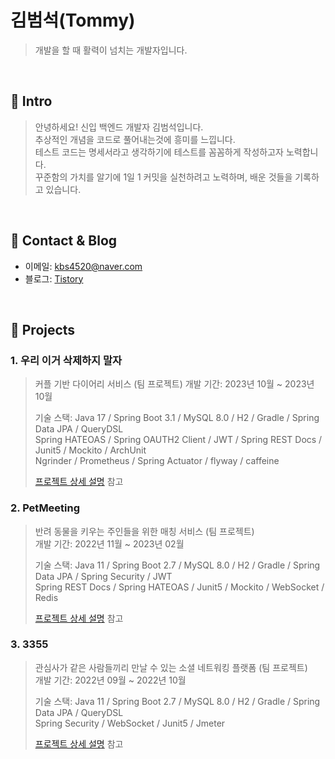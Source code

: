 # 김범석(Tommy)
> 개발을 할 때 활력이 넘치는 개발자입니다.

</br>

## :pushpin: Intro
> 안녕하세요! 신입 백엔드 개발자 김범석입니다.  
> 추상적인 개념을 코드로 풀어내는것에 흥미를 느낍니다.  
> 테스트 코드는 명세서라고 생각하기에 테스트를 꼼꼼하게 작성하고자 노력합니다.  
> 꾸준함의 가치를 알기에 1일 1 커밋을 실천하려고 노력하며, 배운 것들을 기록하고 있습니다.  


</br>

## :pushpin: Contact & Blog
- 이메일: kbs4520@naver.com
- 블로그: [Tistory](https://tommykim.tistory.com/)

</br>

## :pushpin: Projects

### 1. 우리 이거 삭제하지 말자
> 커플 기반 다이어리 서비스 (팀 프로젝트)
> 개발 기간: 2023년 10월 ~ 2023년 10월
>
> 기술 스택:
> Java 17 / Spring Boot 3.1 / MySQL 8.0 / H2 / Gradle / Spring Data JPA / QueryDSL  
> Spring HATEOAS / Spring OAUTH2 Client / JWT / Spring REST Docs / Junit5 / Mockito / ArchUnit   
> Ngrinder / Prometheus / Spring Actuator / flyway / caffeine
>
> [프로젝트 상세 설명](https://github.com/BeomSeogKim/portfolio/blob/main/projects/%EC%9A%B0%EB%A6%AC%EC%9D%B4%EA%B1%B0%EC%82%AD%EC%A0%9C%ED%95%98%EC%A7%80%EB%A7%90%EC%9E%90.md) 참고

### 2. PetMeeting  
> 반려 동물을 키우는 주인들을 위한 매칭 서비스  (팀 프로젝트)  
> 개발 기간: 2022년 11월 ~ 2023년 02월  
>
> 기술 스택:
> Java 11 / Spring Boot 2.7 / MySQL 8.0 / H2 / Gradle / Spring Data JPA / Spring Security / JWT  
> Spring REST Docs / Spring HATEOAS / Junit5 / Mockito / WebSocket / Redis
>
> [프로젝트 상세 설명](https://github.com/BeomSeogKim/portfolio/blob/main/projects/PetMeeting.md) 참고

### 3. 3355
> 관심사가 같은 사람들끼리 만날 수 있는 소셜 네트워킹 플랫폼  (팀 프로젝트)  
> 개발 기간: 2022년 09월 ~ 2022년 10월
>
> 기술 스택:
> Java 11 / Spring Boot 2.7 / MySQL 8.0 / H2 / Gradle / Spring Data JPA / QueryDSL  
> Spring Security / WebSocket / Junit5 / Jmeter
>  
> [프로젝트 상세 설명](https://github.com/BeomSeogKim/Final-Project) 참고
    
   
 
